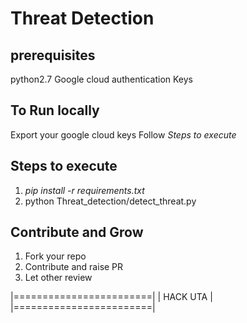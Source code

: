 # Threat Detection


## prerequisites

python2.7
Google cloud authentication Keys


To Run locally
--------------

Export your google cloud keys
Follow *Steps to execute*

Steps to execute
----------------
1. *pip install -r requirements.txt*
2. python Threat_detection/detect_threat.py

Contribute and Grow
-------------------
1. Fork your repo
2. Contribute and raise PR
3. Let other review


|========================|
|       HACK UTA         | 
|========================|



